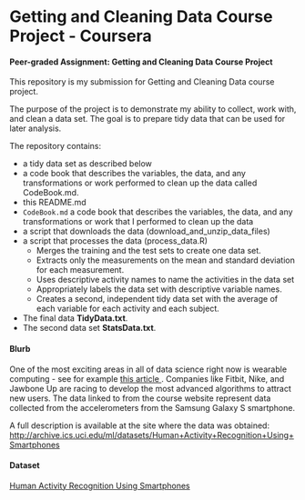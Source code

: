 # Getting and Cleaning Data Course Project - Coursera
#### Peer-graded Assignment: Getting and Cleaning Data Course Project

This repository is my submission for  Getting and Cleaning Data course project. 

The purpose of the project is to demonstrate my ability to  collect, work with, and clean a data set. The goal is to prepare tidy  data that can be used for later analysis. 

The repository contains:

- a tidy data set as described below
- a code book that describes the variables, the data, and any  transformations or work performed to clean up the data called  CodeBook.md. 
- this README.md 
- `CodeBook.md` a code book that describes the variables, the data, and any transformations or work that I performed to clean up the data
- a script that downloads the data (download_and_unzip_data_files)
- a script that processes the data (process_data.R)
  - Merges the training and the test sets to create one data set.
  - Extracts only the measurements on the mean and standard deviation for each measurement.
  - Uses descriptive activity names to name the activities in the data set
  - Appropriately labels the data set with descriptive variable names.
  - Creates a second, independent tidy data set with the average of each variable for each activity and each  subject.
- The final data **TidyData.txt**.
- The second data set **StatsData.txt**.

#### Blurb

One of the most exciting areas in all of data science right now is wearable computing - see for example [this article ](http://www.insideactivitytracking.com/data-science-activity-tracking-and-the-battle-for-the-worlds-top-sports-brand/). Companies like Fitbit, Nike, and Jawbone Up are racing to develop the  most advanced algorithms to attract new users. The data linked to from  the course website represent data collected from the accelerometers from the Samsung Galaxy S smartphone. 

A full description is available at the site where the data was obtained: http://archive.ics.uci.edu/ml/datasets/Human+Activity+Recognition+Using+Smartphones 

#### Dataset

[Human Activity Recognition Using Smartphones](http://archive.ics.uci.edu/ml/datasets/Human+Activity+Recognition+Using+Smartphones)